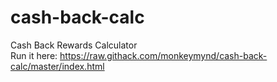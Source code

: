# cash-back-calc
Cash Back Rewards Calculator  
Run it here: https://raw.githack.com/monkeymynd/cash-back-calc/master/index.html
